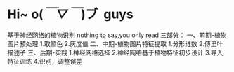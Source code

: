 # Hi~ o(*￣▽￣*)ブ  guys
基于神经网络的植物识别
nothing to say,you only read
三部分：
一、前期-植物图片预处理
1.取颜色
2.灰度值
二、中期-植物图片特征提取
1.分形维数
2.傅里叶描述子
三、后期-实践
1.神经网络选择
2.神经网络基于植物特征初步设计
3.导入特征训练
4.识别，调整误差
